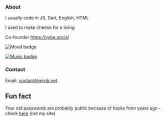 ### About

I usually code in JS, Dart, English, HTML

I used to make cheese for a living

Co-founder https://vybe.social

![Mood badge](https://img.shields.io/badge/Status-Chilling-teal)

[![Music badge](https://img.shields.io/badge/Currently_listening_to-Pete_Namlook:_Silence_V-purple)](https://www.youtube.com/watch?v=7AzcVC6aIvI)

### Contact

Email: contact@mrnb.net

## Fun fact

Your old passwords are probably public because of hacks from years ago - check [here](https://haveibeenpwned.com/) (not my site)

